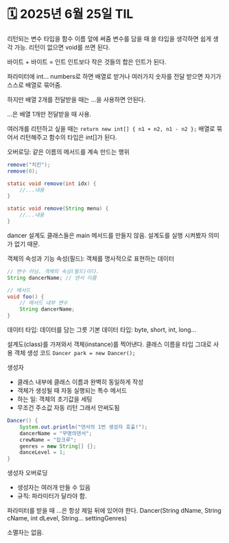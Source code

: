 # 🗓️ 2025년 6월 25일 TIL

리턴되는 변수 타입을 함수 이름 앞에 써줌
변수를 담을 때 쓸 타입을 생각하면 쉽게 생각 가능.
리턴이 없으면 void를 쓰면 된다.

바이트 + 바이트 = 인트
인트보다 작은 것들의 합은 인트가 된다.

파라미터에 int... numbers로 하면
배열로 받거나 여러가지 숫자를 전달 받으면
자기가 스스로 배열로 묶어줌.

하지만 배열 2개를 전달받을 때는 ...을 사용하면 안된다.

...은 배열 1개만 전달받을 때 사용.




여러개를 리턴하고 싶을 때는
`return new int[] { n1 + n2, n1 - n2 };`
배열로 묶어서 리턴해주고
함수의 타입은 int[]가 된다.


오버로딩: 같은 이름의 메서드를 계속 만드는 행위
```java
remove("치킨");
remove(0);

static void remove(int idx) {
    //...내용
}

static void remove(String menu) {
    //...내용
}
```


dancer
설계도 클래스들은 main 메서드를 만들지 않음.
설계도를 실행 시켜봤자 의미가 없기 때문.


객체의 속성과 기능
속성(필드): 객체를 명사적으로 표현하는 데이터
```java
// 변수 아님. 객체의 속성(필드)이다.
String dancerName; // 댄서 이름

// 메서드
void foo() {
    // 메서드 내부 변수
    String dancerName;
}
```





데이터 타입: 데이터를 담는 그릇
기본 데이터 타입: byte, short, int, long...

설계도(class)를 가져와서 객체(instance)를 찍어낸다.
클래스 이름을 타입 그대로 사용
객체 생성 코드
`Dancer park = new Dancer();`

생성자
- 클래스 내부에 클래스 이름과 완벽히 동일하게 작성
- 객체가 생성될 때 자동 실행되는 특수 메서드
- 하는 일: 객체의 초기값을 세팅
- 무조건 주소값 자동 리턴 그래서 안써도됨
```java
Dancer() {
    System.out.println("댄서의 1번 생성자 호출!");
    dancerName = "무명의댄서";
    crewName = "잡크루";
    genres = new String[] {};
    danceLevel = 1;
}
```

생성자 오버로딩
- 생성자는 여러개 만들 수 있음
- 규칙: 파라미터가 달라야 함.

파라미터를 받을 때 ...은 항상 제일 뒤에 있어야 한다.
Dancer(String dName, String cName, int dLevel, String... settingGenres)

소멸자는 없음.

